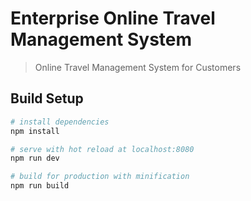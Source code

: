 # Enterprise Online Travel Management System

> Online Travel Management System for Customers

## Build Setup

``` bash
# install dependencies
npm install

# serve with hot reload at localhost:8080
npm run dev

# build for production with minification
npm run build
```


